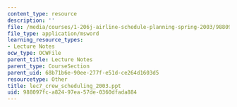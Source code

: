 ```yaml
---
content_type: resource
description: ''
file: /media/courses/1-206j-airline-schedule-planning-spring-2003/988097fca82497ea57de0360dfada884_lec7_crew_scheduling_2003.ppt
file_type: application/msword
learning_resource_types:
- Lecture Notes
ocw_type: OCWFile
parent_title: Lecture Notes
parent_type: CourseSection
parent_uid: 68b71b6e-90ee-277f-e51d-ce264d1603d5
resourcetype: Other
title: lec7_crew_scheduling_2003.ppt
uid: 988097fc-a824-97ea-57de-0360dfada884
---
```

